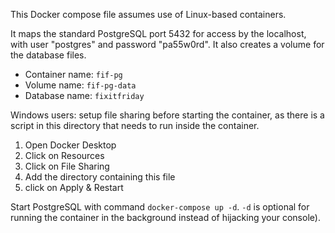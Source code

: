 This Docker compose file assumes use of Linux-based containers.

It maps the standard PostgreSQL port 5432 for access by the localhost, with user
"postgres" and password "pa55w0rd". It also creates a volume for the database files.

* Container name: `fif-pg`
* Volume name: `fif-pg-data`
* Database name: `fixitfriday`

Windows users: setup file sharing before starting the container, as there is a script in this directory that needs to run inside the container.

1. Open Docker Desktop
2. Click on Resources
3. Click on File Sharing
4. Add the directory containing this file
5. click on Apply & Restart

Start PostgreSQL with command `docker-compose up -d`. `-d` is optional for
running the container in the background instead of hijacking your console).
